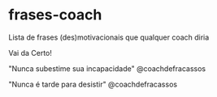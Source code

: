 # frases-coach
Lista de frases (des)motivacionais que qualquer coach diria

Vai da Certo!

"Nunca subestime sua incapacidade" @coachdefracassos

"Nunca é tarde para desistir" @coachdefracassos
